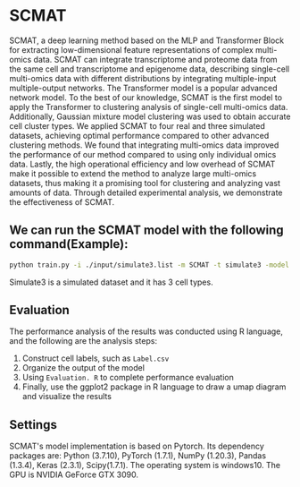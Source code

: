 # SCMAT
SCMAT, a deep learning method based on the MLP and Transformer Block for extracting low-dimensional feature representations of complex multi-omics data. SCMAT can 
integrate transcriptome and proteome data from the same cell and transcriptome and epigenome data, describing single-cell multi-omics data with different distributions
by integrating multiple-input multiple-output networks. The Transformer model is a popular advanced network model. To the best of our knowledge, SCMAT is the first model 
to apply the Transformer to clustering analysis of single-cell multi-omics data. Additionally, Gaussian mixture model clustering was used to obtain accurate cell cluster 
types. We applied SCMAT to four real and three simulated datasets, achieving optimal performance compared to other advanced clustering methods. We found that integrating 
multi-omics data improved the performance of our method compared to using only individual omics data. Lastly, the high operational efficiency and low overhead of SCMAT 
make it possible to extend the method to analyze large multi-omics datasets, thus making it a promising tool for clustering and analyzing vast amounts of data. Through 
detailed experimental analysis, we demonstrate the effectiveness of SCMAT.

## We can run the SCMAT model with the following command(Example):
```bash
python train.py -i ./input/simulate3.list -m SCMAT -t simulate3 -model transformer -e 300
```
Simulate3 is a simulated dataset and it has 3 cell types.

## Evaluation
The performance analysis of the results was conducted using R language, and the following are the analysis steps:
1. Construct cell labels, such as `Label.csv`
2. Organize the output of the model
3. Using `Evaluation. R` to complete performance evaluation
4. Finally, use the ggplot2 package in R language to draw a umap diagram and visualize the results

## Settings
SCMAT's model implementation is based on Pytorch. Its dependency packages are: Python (3.7.10), PyTorch (1.7.1), NumPy (1.20.3), Pandas (1.3.4), Keras (2.3.1), Scipy(1.7.1). The operating system is windows10. The GPU is NVIDIA GeForce GTX 3090.
